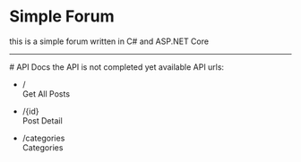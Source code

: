 # Simple Forum
this is a simple forum written in C# and ASP.NET Core
<hr>
# API Docs
the API is not completed yet
available API urls:

+   /           
  Get All Posts

+   /{id}        
  Post Detail
  
+   /categories   
  Categories  
